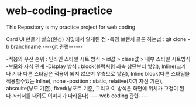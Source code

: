 # web-coding-practice
This Repository is my practice project for web coding

Card UI 만들기 실습(완성) 커밋에서 알게된 점
-특정 브랜치 클론 하는법 : git clone -b branchname
----git 관련------

-적용의 우선 순위 : 인라인 스타일 시트 방식 > id값 > class값 > 내부 스타일 시트방식
-부모와 자식 관계
-Display 방식 : block(블럭처럼 좌측 상단부터 쌓임), lnline(크기나 기타 다른 스타일은 적용이 되지 않으며 우측으로 쌓임), lnline block(다른 스타일을 적용할수있는 lnline), none
-position : static, relative(자기 자신 기준), absoulte(부모 기존), fixed(뷰포트 기준, 그리고 이 방식은 화면에 위치가 고정이 된다->커서를 내려도 이미지가 따라온다)
----web coding 관련----
